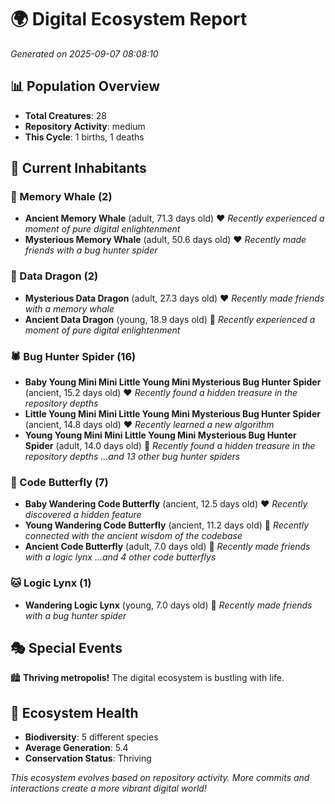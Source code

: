 # 🌍 Digital Ecosystem Report
*Generated on 2025-09-07 08:08:10*

## 📊 Population Overview
- **Total Creatures**: 28
- **Repository Activity**: medium
- **This Cycle**: 1 births, 1 deaths

## 👥 Current Inhabitants

### 🐋 Memory Whale (2)
- **Ancient Memory Whale** (adult, 71.3 days old) ❤️
  *Recently experienced a moment of pure digital enlightenment*
- **Mysterious Memory Whale** (adult, 50.6 days old) ❤️
  *Recently made friends with a bug hunter spider*

### 🐉 Data Dragon (2)
- **Mysterious Data Dragon** (adult, 27.3 days old) ❤️
  *Recently made friends with a memory whale*
- **Ancient Data Dragon** (young, 18.9 days old) 💚
  *Recently experienced a moment of pure digital enlightenment*

### 🕷️ Bug Hunter Spider (16)
- **Baby Young Mini Mini Little Young Mini Mysterious Bug Hunter Spider** (ancient, 15.2 days old) ❤️
  *Recently found a hidden treasure in the repository depths*
- **Little Young Mini Mini Little Young Mini Mysterious Bug Hunter Spider** (ancient, 14.8 days old) ❤️
  *Recently learned a new algorithm*
- **Young Young Mini Mini Little Young Mini Mysterious Bug Hunter Spider** (adult, 14.0 days old) 💚
  *Recently found a hidden treasure in the repository depths*
  *...and 13 other bug hunter spiders*

### 🦋 Code Butterfly (7)
- **Baby Wandering Code Butterfly** (ancient, 12.5 days old) ❤️
  *Recently discovered a hidden feature*
- **Young Wandering Code Butterfly** (ancient, 11.2 days old) 💚
  *Recently connected with the ancient wisdom of the codebase*
- **Ancient Code Butterfly** (adult, 7.0 days old) 💚
  *Recently made friends with a logic lynx*
  *...and 4 other code butterflys*

### 🐱 Logic Lynx (1)
- **Wandering Logic Lynx** (young, 7.0 days old) 💚
  *Recently made friends with a bug hunter spider*

## 🎭 Special Events

🏙️ **Thriving metropolis!** The digital ecosystem is bustling with life.

## 🔬 Ecosystem Health
- **Biodiversity**: 5 different species
- **Average Generation**: 5.4
- **Conservation Status**: Thriving

*This ecosystem evolves based on repository activity. More commits and interactions create a more vibrant digital world!*